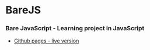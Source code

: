 # BareJS
### Bare JavaScript - Learning project in JavaScript
* [Github pages - live version](https://axal25.github.io/BareJS/)
